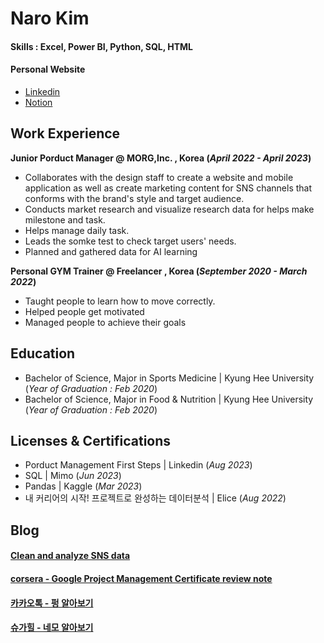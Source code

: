 # Naro Kim

#### Skills : Excel, Power BI, Python, SQL, HTML
#### Personal Website
- [Linkedin](https://www.linkedin.com/in/kim-naro)
- [Notion](https://narolog.notion.site/e5a1ef780c114d45be5591307c0327e3?v=09b29edafac24a57af87f66c97b912d5&pvs=4)
  
## Work Experience
**Junior Porduct Manager @ MORG,Inc. , Korea (_April 2022 - April 2023_)**
- Collaborates with the design staff to create a website and mobile application as well as create marketing content for SNS channels that conforms with the brand's style and target audience.
- Conducts market research and visualize research data for helps make milestone and task.
- Helps manage daily task.
- Leads the somke test to check target users' needs.
- Planned and gathered data for AI learning

**Personal GYM Trainer @ Freelancer , Korea (_September 2020 - March 2022_)**
- Taught people to learn how to move correctly.
- Helped people get motivated
- Managed people to achieve their goals

## Education
- Bachelor of Science, Major in Sports Medicine | Kyung Hee University (_Year of Graduation : Feb 2020_)
- Bachelor of Science, Major in Food & Nutrition | Kyung Hee University (_Year of Graduation : Feb 2020_)

## Licenses & Certifications
- Porduct Management First Steps | Linkedin (_Aug 2023_)
- SQL | Mimo (_Jun 2023_)
- Pandas | Kaggle (_Mar 2023_)
- 내 커리어의 시작! 프로젝트로 완성하는 데이터분석 | Elice (_Aug 2022_)
  
## Blog
#### [Clean and analyze SNS data](https://narolog.notion.site/Clean-and-analyze-SNS-data-Practice-data-analysis-with-python-cf6d083511904a569c7efa739a09e0a7)
#### [corsera - Google Project Management Certificate review note](https://narolog.notion.site/corsera-Google-Project-Management-Certificate-review-note-ab8f7d52086c488999ac3bfe20e71166)
#### [카카오톡 - 펑 알아보기](https://narolog.notion.site/6f472da99eaa4bc89df5feac95e0a1c8)
#### [슈가힐 - 네모 알아보기](https://narolog.notion.site/04fad46b082e4c6195de3aa040ab1d93)
